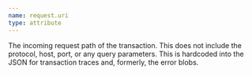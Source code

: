 ```yaml
---
name: request.uri
type: attribute
---
```


The incoming request path of the transaction. This does not include the protocol, host, port, or any query parameters. This is hardcoded into the JSON for transaction traces and, formerly, the error blobs.